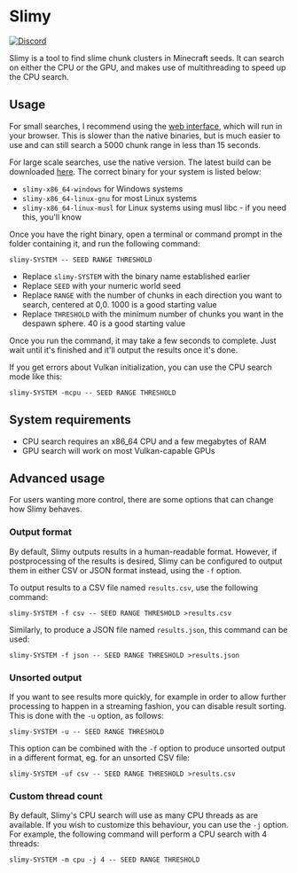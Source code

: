 # Slimy

[![Discord](https://img.shields.io/badge/chat%20on-discord-7289DA?logo=discord)](https://discord.gg/zEnfMVJqe6)

Slimy is a tool to find slime chunk clusters in Minecraft seeds.
It can search on either the CPU or the GPU, and makes use of multithreading to speed up the CPU search.

## Usage

For small searches, I recommend using the [web interface][slimy-web], which will run in your browser.
This is slower than the native binaries, but is much easier to use and can still search a 5000 chunk range in less than 15 seconds.

For large scale searches, use the native version. The latest build can be downloaded [here][builds].
The correct binary for your system is listed below:

- `slimy-x86_64-windows` for Windows systems
- `slimy-x86_64-linux-gnu` for most Linux systems
- `slimy-x86_64-linux-musl` for Linux systems using musl libc - if you need this, you'll know

Once you have the right binary, open a terminal or command prompt in the folder containing it, and run the following command:

```
slimy-SYSTEM -- SEED RANGE THRESHOLD
```

- Replace `slimy-SYSTEM` with the binary name established earlier
- Replace `SEED` with your numeric world seed
- Replace `RANGE` with the number of chunks in each direction you want to search, centered at 0,0. 1000 is a good starting value
- Replace `THRESHOLD` with the minimum number of chunks you want in the despawn sphere. 40 is a good starting value

Once you run the command, it may take a few seconds to complete.
Just wait until it's finished and it'll output the results once it's done.

If you get errors about Vulkan initialization, you can use the CPU search mode like this:

```
slimy-SYSTEM -mcpu -- SEED RANGE THRESHOLD
```

[slimy-web]: https://vktec.org.uk/slimy
[builds]: https://nightly.link/silversquirl/slimy/workflows/build/main/binaries.zip

## System requirements

- CPU search requires an x86_64 CPU and a few megabytes of RAM
- GPU search will work on most Vulkan-capable GPUs

## Advanced usage

For users wanting more control, there are some options that can change how Slimy behaves.

### Output format

By default, Slimy outputs results in a human-readable format.
However, if postprocessing of the results is desired, Slimy can be configured to output them in either CSV or JSON format instead, using the `-f` option.

To output results to a CSV file named `results.csv`, use the following command:

```
slimy-SYSTEM -f csv -- SEED RANGE THRESHOLD >results.csv
```

Similarly, to produce a JSON file named `results.json`, this command can be used:

```
slimy-SYSTEM -f json -- SEED RANGE THRESHOLD >results.json
```

### Unsorted output

If you want to see results more quickly, for example in order to allow further processing to happen in a streaming fashion, you can disable result sorting.
This is done with the `-u` option, as follows:

```
slimy-SYSTEM -u -- SEED RANGE THRESHOLD
```

This option can be combined with the `-f` option to produce unsorted output in a different format, eg. for an unsorted CSV file:

```
slimy-SYSTEM -uf csv -- SEED RANGE THRESHOLD >results.csv
```

### Custom thread count

By default, Slimy's CPU search will use as many CPU threads as are available.
If you wish to customize this behaviour, you can use the `-j` option.
For example, the following command will perform a CPU search with 4 threads:

```
slimy-SYSTEM -m cpu -j 4 -- SEED RANGE THRESHOLD
```
